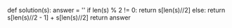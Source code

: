 def solution(s):
    answer = ''
    if len(s) % 2 != 0:
        return s[len(s)//2]
    else:
        return s[len(s)//2 - 1] + s[len(s)//2]
    return answer